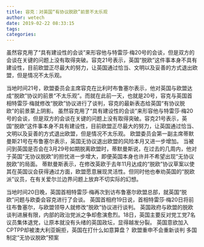 ```yaml
---
title: 容克：对英国“有协议脱欧”前景不太乐观
author: wetech
date: 2019-02-22 08:33:15
tags: 
categories: 
---
```

虽然容克用了“具有建设性的会谈”来形容他与特雷莎·梅20号的会谈，但是双方的会谈在关键的问题上没有取得突破。容克21号表示，英国“脱欧”这件事本身不具有建设性，目前欧盟正尽最大的努力，让英国通过恰当、文明以及妥善的方式退出欧盟，但是情况不太乐观。
<!-- more -->
当地时间21号，欧盟委员会主席容克在比利时布鲁塞尔表示，他对英国与欧盟达成“脱欧”协议的前景“不太乐观”。而就在此前一天，也就是20号，容克与英国首相特雷莎·梅就修改“脱欧”协议进行了谈判，容克的最新表态给英国“有协议脱欧”的前景蒙上阴影。
虽然容克用了“具有建设性的会谈”来形容他与特雷莎·梅20号的会谈，但是双方的会谈在关键的问题上没有取得突破。容克21号表示，英国“脱欧”这件事本身不具有建设性，目前欧盟正尽最大的努力，让英国通过恰当、文明以及妥善的方式退出欧盟，但是情况不太乐观。
欧盟委员会第一副主席蒂默曼斯21号在布鲁塞尔表示，英国无协议退出欧盟的风险本月又进一步增加。
当被问到英国是否会在3月29号如期脱离欧盟时，蒂默曼斯说，在过去的几周内，他对于英国“无协议脱欧”的担忧进一步增大，即便英国本身也许并不希望出现“无协议脱欧”的局面。
蒂默曼斯表示，在修改英欧于去年11月达成的“脱欧”协议草案以使其在英国议会获得通过方面，欧盟愿意展现灵活性。但同时他也奉劝英国的“脱欧派”议员，在有关爱尔兰边界问题上放弃不切实际的幻想。
 
 
当地时间20日晚，英国首相特雷莎·梅再次到访布鲁塞尔欧盟总部，就英国“脱欧”问题与欧委会容克进行了会谈。
英国首相府19日说，首相特雷莎·梅20日将前往布鲁塞尔，与欧盟领导人就修改“脱欧”协议进行谈判。
英国政府与欧盟的脱欧谈判进展有限，内部的政治党派之争却愈演愈烈。18日，英国主要反对党工党7名议员集体退党，让原本就没有头绪的英国政坛，显得越发分裂。
英国意欲加入CPTPP却被澳大利亚婉拒，英国在打什么如意算盘？
欧盟重申不会重新谈判 多国制定“无协议脱欧”预案
